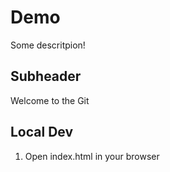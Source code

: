 # Demo

Some descritpion!


## Subheader

Welcome to the Git

## Local Dev

1. Open index.html in your browser
